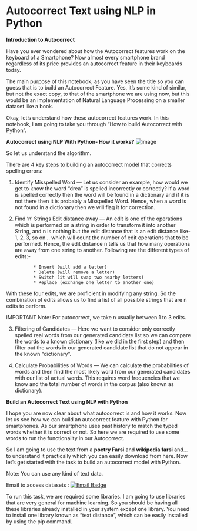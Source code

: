 # Autocorrect Text using NLP in Python

**Introduction to Autocorrect**

Have you ever wondered about how the Autocorrect features work on the keyboard of a Smartphone? Now almost every smartphone brand regardless of its price provides an autocorrect feature in their keyboards today. 

The main purpose of this notebook, as you have seen the title so you can guess that is to build an Autocorrect Feature. Yes, it’s some kind of similar, but not the exact copy, to that of the smartphone we are using now, but this would be an implementation of Natural Language Processing on a smaller dataset like a book.

Okay, let’s understand how these autocorrect features work. In this notebook, I am going to take you through “How to build Autocorrect with Python”.


**Autocorrect using NLP With Python- How it works?**
![image](https://github.com/parvvaresh/Autocorrect-Feature-using-NLP-in-Python/assets/89921883/7f4a5121-f0a1-4527-ada1-72e68bb5a343)

So let us understand the algorithm.

There are 4 key steps to building an autocorrect model that corrects spelling errors:

1. Identify Misspelled Word — Let us consider an example, how would we get to know the word “drea” is spelled incorrectly or correctly? If a word is spelled correctly then the word will be found in a dictionary and if it is not there then it is probably a Misspelled Word. Hence, when a word is not found in a dictionary then we will flag it for correction.

2. Find ‘n’ Strings Edit distance away — An edit is one of the operations which is performed on a string in order to transform it into another String, and n is nothing but the edit distance that is an edit distance like- 1, 2, 3, so on… which will count the number of edit operations that to be performed. Hence, the edit distance n tells us that how many operations are away from one string to another. Following are the different types of edits:-


              * Insert (will add a letter)
              * Delete (will remove a letter)
              * Switch (it will swap two nearby letters)
              * Replace (exchange one letter to another one)


With these four edits, we are proficient in modifying any string. So the combination of edits allows us to find a list of all possible strings that are n edits to perform.

IMPORTANT Note: For autocorrect, we take n  usually between 1 to 3 edits.

3. Filtering of Candidates — Here we want to consider only correctly spelled real words from our generated candidate list so we can compare the words to a known dictionary (like we did in the first step) and then filter out the words in our generated candidate list that do not appear in the known “dictionary”.

4. Calculate Probabilities of Words — We can calculate the probabilities of words and then find the most likely word from our generated candidates with our list of actual words. This requires word frequencies that we know and the total number of words in the corpus (also known as dictionary).



**Build an Autocorrect Text using NLP with Python**

I hope you are now clear about what autocorrect is and how it works. Now let us see how we can build an autocorrect feature with Python for smartphones. As our smartphone uses past history to match the typed words whether it is correct or not. So here we are required to use some words to run the functionality in our Autocorrect.

So I am going to use the text from a **poetry Farsi** and **wikipedia farsi** and... to understand it practically which you can easily download from here. Now let’s get started with the task to build an autocorrect model with Python.

Note: You can use any kind of text data.

Email to access datasets : [![Email Badge](https://img.shields.io/badge/-Email-c14438?style=flat-square&logo=Gmail&logoColor=white&link=mailto:yaronhuang@foxmail.com)](mailto:parvvaresh@gmail.com)

To run this task, we are required some libraries. I am going to use libraries that are very general for machine learning. So you should be having all these libraries already installed in your system except one library. You need to install one library known as “text distance”, which can be easily installed by using the pip command.

